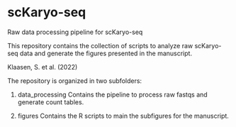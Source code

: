 # scKaryo-seq
Raw data processing pipeline for scKaryo-seq

This repository contains the collection of scripts to analyze raw scKaryo-seq data and generate the figures presented in the manuscript.

Klaasen, S. et al. (2022)

The repository is organized in two subfolders:

1. data_processing
Contains the pipeline to process raw fastqs and generate count tables.


2. figures
Contains the R scripts to main the subfigures for the manuscript.
